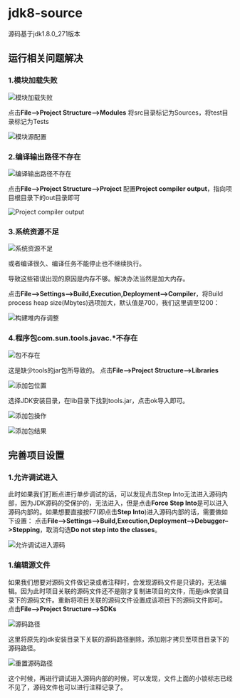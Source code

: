 # jdk8-source

源码基于jdk1.8.0_271版本

## 运行相关问题解决

### 1.模块加载失败

![模块加载失败](images/module_load_fail.png)

点击**File–>Project Structure–>Modules**
将src目录标记为Sources，将test目录标记为Tests

![模块源配置](images/module_source_setting.png)

### 2.编译输出路径不存在

![编译输出路径不存在](images/outputpath_not_specified.png)

点击**File–>Project Structure–>Project**
配置**Project compiler output**，指向项目根目录下的out目录即可

![Project compiler output](images/outputpath_setting.png)

### 3.系统资源不足

![系统资源不足](images/insufficient_resource.png)

或者编译很久、编译任务不能停止也不继续执行。

导致这些错误出现的原因是内存不够。解决办法当然是加大内存。

点击**File–>Settings–>Build,Execution,Deployment–>Compiler**，将Build process heap size(Mbytes)选项加大，默认值是700，我们这里调至1200：

![构建堆内存调整](images/build_heap_size.png)

### 4.程序包com.sun.tools.javac.*不存在

![包不存在](images/package_not_found.png)

这是缺少tools的jar包所导致的。
点击**File–>Project Structure–>Libraries**

![添加包位置](images/add_libraries_location.png)

选择JDK安装目录，在lib目录下找到tools.jar，点击ok导入即可。

![添加包操作](images/add_libraries_operation.png)

![添加包结果](images/add_libraries_result.png)

## 完善项目设置

### 1.允许调试进入

此时如果我们打断点进行单步调试的话，可以发现点击Step Into无法进入源码内部，因为JDK源码的受保护的，无法进入，但是点击**Force Step Into**是可以进入源码内部的。如果想要直接按F7(即点击**Step Into**)进入源码内部的话，需要做如下设置：
点击**File–>Settings–>Build,Execution,Deployment–>Debugger–>Stepping**，取消勾选**Do not step into the classes**。

![允许调试进入源码](images/stepping_setting.png)

### 1.编辑源文件

如果我们想要对源码文件做记录或者注释时，会发现源码文件是只读的，无法编辑。因为此时项目关联的源码文件还不是刚才复制进项目的文件，而是jdk安装目录下的源码文件。重新将项目关联的源码文件设置成该项目下的源码文件即可。
点击**File–>Project Structure–>SDKs**

![源码路径](images/sdk_sourcepath.png)

这里将原先的jdk安装目录下关联的源码路径删除，添加刚才拷贝至项目目录下的源码路径。

![重置源码路径](images/sdk_sourcepath_reset.png)

这个时候，再进行调试进入源码内部的时候，可以发现，文件上面的小锁标志已经不见了，源码文件也可以进行注释记录了。